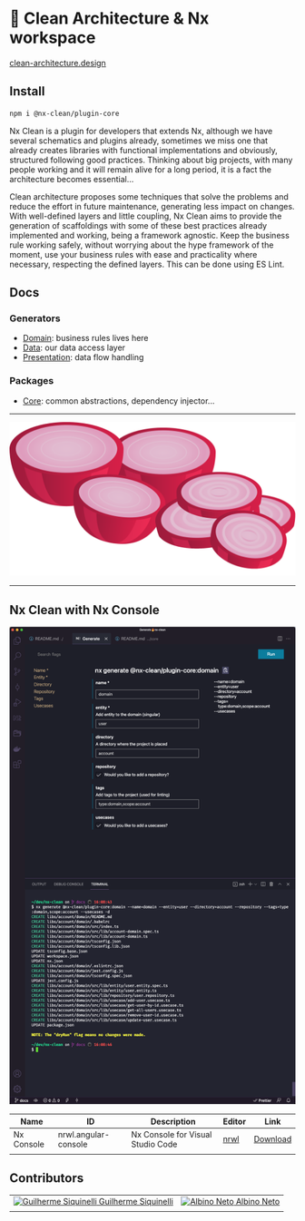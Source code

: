 # 🧅 Clean Architecture & Nx workspace

[clean-architecture.design](https://clean-architecture.design)

## Install

```sh
npm i @nx-clean/plugin-core
```

Nx Clean is a plugin for developers that extends Nx, although we have several schematics and plugins already, sometimes we miss one that already creates libraries with functional implementations and obviously, structured following good practices. Thinking about big projects, with many people working and it will remain alive for a long period, it is a fact the architecture becomes essential...

Clean architecture proposes some techniques that solve the problems and reduce the effort in future maintenance, generating less impact on changes. With well-defined layers and little coupling, Nx Clean aims to provide the generation of scaffoldings with some of these best practices already implemented and working, being a framework agnostic. Keep the business rule working safely, without worrying about the hype framework of the moment, use your business rules with ease and practicality where necessary, respecting the defined layers. This can be done using ES Lint.

## Docs

### Generators
  - [Domain](./libs/plugin/core#domain---generate):
  business rules lives here
  - [Data](./libs/plugin/core#data---generate):
  our data access layer
  - [Presentation](./libs/plugin/core#presentation---generate):
  data flow handling

### Packages
  - [Core](./libs/core):
  common abstractions, dependency injector...

---


![Nx Console with Nx Clean](./assets/onions.svg)

---

## Nx Clean with Nx Console

![Nx Console with Nx Clean](./assets/nx-clean-console.png)

| Name | ID | Description | Editor | Link |
| --- | --- | --- | --- | --- |
| Nx Console | nrwl.angular-console | Nx Console for Visual Studio Code | [nrwl](https://nrwl.io/) | [Download](https://marketplace.visualstudio.com/items?itemName=nrwl.angular-console) |
|  |  |  |  |  |

## Contributors

|  |  |
| --- | --- |
| [![Guilherme Siquinelli](https://avatars.githubusercontent.com/u/5638096?v=4) Guilherme Siquinelli ](https://github.com/guiseek) | [![Albino Neto](https://avatars.githubusercontent.com/u/43091506?v=4) Albino Neto](https://github.com/AlbinoMeneguettiNeto) |
|  |  |
